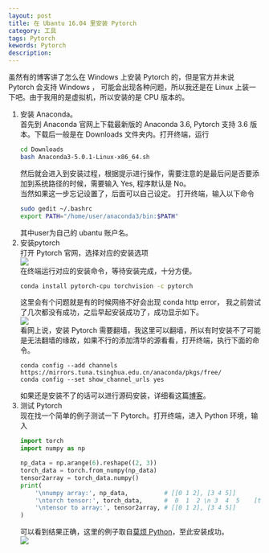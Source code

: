 ```yaml
---
layout: post
title: 在 Ubantu 16.04 里安装 Pytorch
category: 工具
tags: Pytorch
kewords: Pytorch
description:
---
```

虽然有的博客讲了怎么在 Windows 上安装 Pytorch 的，但是官方并未说 Pytorch 会支持 Windows ， 可能会出现各种问题，所以我还是在 Linux 上装一下吧。由于我用的是虚拟机，所以安装的是 CPU 版本的。

1. 安装 Anaconda。  
首先到 Anaconda 官网上下载最新版的 Anaconda 3.6, Pytorch 支持 3.6 版本。下载后一般是在 Downloads 文件夹内。打开终端，运行
    ```bash
    cd Downloads
    bash Anaconda3-5.0.1-Linux-x86_64.sh
    ```
     然后就会进入到安装过程，根据提示进行操作，需要注意的是最后问是否要添加到系统路径的时候，需要输入 Yes, 程序默认是 No。  
    当然如果这一步忘记设置了，后面可以自己设定。
    打开终端，输入以下命令
    ```bash
    sudo gedit ~/.bashrc 
    export PATH="/home/user/anaconda3/bin:$PATH"
    ```
    其中user为自己的 ubantu 账户名。
2. 安装pytorch  
打开 Pytorch 官网，选择对应的安装选项  
![](http://ww1.sinaimg.cn/mw690/006CYpBYgy1fnfvwujnhmj30t60bcdgw.jpg)  
在终端运行对应的安装命令，等待安装完成，十分方便。
    ```bash
    conda install pytorch-cpu torchvision -c pytorch
    ```
    这里会有个问题就是有的时候网络不好会出现 conda http error， 我之前尝试了几次都没有成功，之后早起安装成功了，成功显示如下。  
![](http://ww1.sinaimg.cn/mw690/006CYpBYgy1fnfw1l9u4pj30kd09w75p.jpg)  
看网上说，安装 Pytorch 需要翻墙，我这里可以翻墙，所以有时安装不了可能是无法翻墙的缘故，如果不行的添加清华的源看看，打开终端，执行下面的命令。
    ```shell
    conda config --add channels https://mirrors.tuna.tsinghua.edu.cn/anaconda/pkgs/free/
    conda config --set show_channel_urls yes
    ```  
    如果还是安装不了的话可以进行源码安装，详细看这篇[博客](https://www.jianshu.com/p/50ef56ff79ae)。  
3. 测试 Pytorch  
现在找一个简单的例子测试一下 Pytorch。打开终端，进入 Python 环境，输入
    ```python
    import torch
    import numpy as np

    np_data = np.arange(6).reshape((2, 3))
    torch_data = torch.from_numpy(np_data)
    tensor2array = torch_data.numpy()
    print(
        '\nnumpy array:', np_data,          # [[0 1 2], [3 4 5]]
        '\ntorch tensor:', torch_data,      #  0  1  2 \n 3  4  5    [torch.LongTensor of size 2x3]
        '\ntensor to array:', tensor2array, # [[0 1 2], [3 4 5]]
    )
    ```  
    可以看到结果正确，这里的例子取自[莫烦 Python](https://morvanzhou.github.io/tutorials/machine-learning/torch/2-01-torch-numpy/)，至此安装成功。  
    ![](http://ww1.sinaimg.cn/mw690/006CYpBYgy1fnfwuaw1dxj30ke0620t1.jpg)